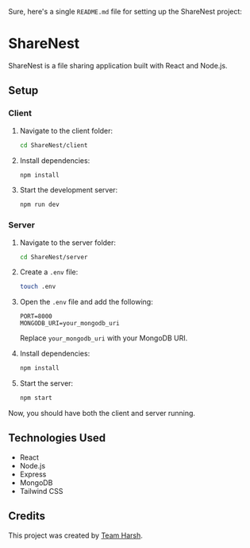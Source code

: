 Sure, here's a single `README.md` file for setting up the ShareNest project:

# ShareNest

ShareNest is a file sharing application built with React and Node.js.

## Setup

### Client

1. Navigate to the client folder:

   ```bash
   cd ShareNest/client
   ```

2. Install dependencies:

   ```bash
   npm install
   ```

3. Start the development server:

   ```bash
   npm run dev
   ```

### Server

1. Navigate to the server folder:

   ```bash
   cd ShareNest/server
   ```

2. Create a `.env` file:

   ```bash
   touch .env
   ```

3. Open the `.env` file and add the following:

   ```dotenv
   PORT=8000
   MONGODB_URI=your_mongodb_uri
   ```

   Replace `your_mongodb_uri` with your MongoDB URI.

4. Install dependencies:

   ```bash
   npm install
   ```

5. Start the server:

   ```bash
   npm start
   ```

Now, you should have both the client and server running.

## Technologies Used

- React
- Node.js
- Express
- MongoDB
- Tailwind CSS

## Credits

This project was created by [Team Harsh](https://github.com/teamharsh).
